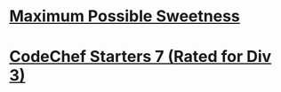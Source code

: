 # [Maximum Possible Sweetness](https://www.codechef.com/START7B/problems/MAXSWT)
# [CodeChef Starters 7 (Rated for Div 3)](https://www.codechef.com/START7)